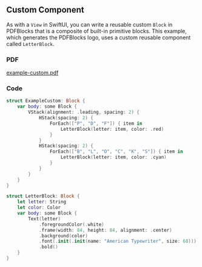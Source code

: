 ##  Custom Component
As with a `View` in SwiftUI, you can write a reusable custom `Block` in PDFBlocks that is a composite of built-in primitive blocks. This example, which generates the PDFBlocks logo, uses a custom reusable component called `LetterBlock`.

### PDF
[example-custom.pdf](example-custom.pdf)
### Code

```swift
struct ExampleCustom: Block {
    var body: some Block {
        VStack(alignment: .leading, spacing: 2) {
            HStack(spacing: 2) {
                ForEach(["P", "D", "F"]) { item in
                    LetterBlock(letter: item, color: .red)
                }
            }
            HStack(spacing: 2) {
                ForEach(["B", "L", "O", "C", "K", "S"]) { item in
                    LetterBlock(letter: item, color: .cyan)
                }
            }
        }
    }
}

struct LetterBlock: Block {
    let letter: String
    let color: Color
    var body: some Block {
        Text(letter)
            .foregroundColor(.white)
            .frame(width: 84, height: 84, alignment: .center)
            .background(color)
            .font(.init(.init(name: "American Typewriter", size: 68)))
            .bold()
    }
}
```
